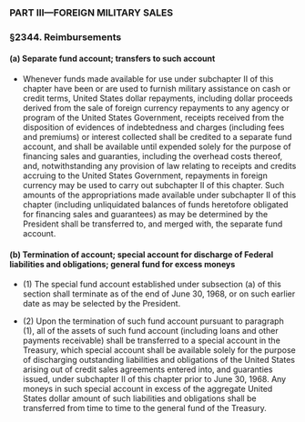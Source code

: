 ### PART III—FOREIGN MILITARY SALES

### §2344. Reimbursements
#### (a) Separate fund account; transfers to such account
* Whenever funds made available for use under subchapter II of this chapter have been or are used to furnish military assistance on cash or credit terms, United States dollar repayments, including dollar proceeds derived from the sale of foreign currency repayments to any agency or program of the United States Government, receipts received from the disposition of evidences of indebtedness and charges (including fees and premiums) or interest collected shall be credited to a separate fund account, and shall be available until expended solely for the purpose of financing sales and guaranties, including the overhead costs thereof, and, notwithstanding any provision of law relating to receipts and credits accruing to the United States Government, repayments in foreign currency may be used to carry out subchapter II of this chapter. Such amounts of the appropriations made available under subchapter II of this chapter (including unliquidated balances of funds heretofore obligated for financing sales and guarantees) as may be determined by the President shall be transferred to, and merged with, the separate fund account.

#### (b) Termination of account; special account for discharge of Federal liabilities and obligations; general fund for excess moneys
* (1) The special fund account established under subsection (a) of this section shall terminate as of the end of June 30, 1968, or on such earlier date as may be selected by the President.

* (2) Upon the termination of such fund account pursuant to paragraph (1), all of the assets of such fund account (including loans and other payments receivable) shall be transferred to a special account in the Treasury, which special account shall be available solely for the purpose of discharging outstanding liabilities and obligations of the United States arising out of credit sales agreements entered into, and guaranties issued, under subchapter II of this chapter prior to June 30, 1968. Any moneys in such special account in excess of the aggregate United States dollar amount of such liabilities and obligations shall be transferred from time to time to the general fund of the Treasury.